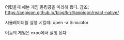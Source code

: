어렸을때 해본 게임 동킹콩을 따라해 봤다.
참조: https://anpigon.github.io/blog/kr/@anpigon/react-native/

시뮬레이터를 실행 시킬때: open -a Simulator

이놈의 게임은 expo에서 실행 된다.